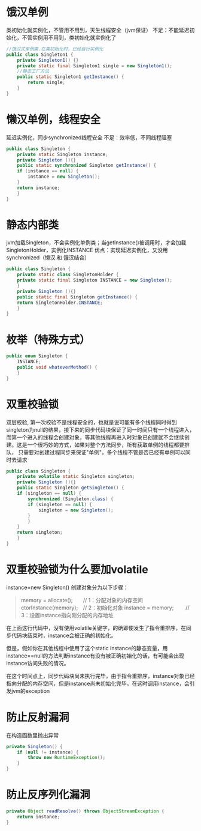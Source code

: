 # 饿汉单例
类初始化就实例化，不管用不用到，天生线程安全（jvm保证）
不足：不能延迟初始化，不管实例用不用到，类初始化就实例化了
```java
//饿汉式单例类.在类初始化时，已经自行实例化   
public class Singleton1 {  
    private Singleton1() {}  
    private static final Singleton1 single = new Singleton1();  
    //静态工厂方法   
    public static Singleton1 getInstance() {  
        return single;  
    }  
}
```
# 懒汉单例，线程安全
延迟实例化，同步synchronized线程安全
不足：效率低，不同线程阻塞
```java
public class Singleton {  
    private static Singleton instance;  
    private Singleton (){}  
    public static synchronized Singleton getInstance() {  
    if (instance == null) {  
        instance = new Singleton();  
    }  
    return instance;  
    }  
}
```
# 静态内部类
jvm加载Singleton，不会实例化单例类；当getInstance()被调用时，才会加载SingletonHolder，实例化INSTANCE
优点：实现延迟实例化，又没用synchronized（懒汉 和 饿汉结合）

```java
public class Singleton {  
    private static class SingletonHolder {  
    private static final Singleton INSTANCE = new Singleton();  
    }  
    private Singleton (){}  
    public static final Singleton getInstance() {  
    return SingletonHolder.INSTANCE;  
    }  
}
```

# 枚举（特殊方式）
```java
public enum Singleton {  
    INSTANCE;  
    public void whateverMethod() {  
    }  
} 
```

# 双重校验锁
双层校验, 第一次校验不是线程安全的，也就是说可能有多个线程同时得到singleton为null的结果，接下来的同步代码块保证了同一时间只有一个线程进入，而第一个进入的线程会创建对象，等其他线程再进入时对象已创建就不会继续创建。这是一个很巧妙的方式，如果对整个方法同步，所有获取单例的线程都要排队，
只需要对创建过程同步来保证"单例"，多个线程不管是否已经有单例可以同时去请求
```java
public class Singleton {  
    private volatile static Singleton singleton;  
    private Singleton (){}  
    public static Singleton getSingleton() {  
    if (singleton == null) {  
        synchronized (Singleton.class) {  
        if (singleton == null) {  
            singleton = new Singleton();  
        }  
        }  
    }  
    return singleton;  
    }  
} 
```

# 双重校验锁为什么要加volatile
instance=new Singleton() 创建对象分为以下步骤：

> memory = allocate();　　// 1：分配对象的内存空间
> ctorInstance(memory);　// 2：初始化对象
> instance = memory;　　 // 3：设置instance指向刚分配的内存地址


在上面这行代码中，没有使用volatile关键字，的确即使发生了指令重排序，在同步代码块结束时，instance会被正确的初始化。

但是，假如你在其他线程中使用了这个static instance的静态变量，用instance==null的方法判断instance有没有被正确初始化的话，有可能会出现instance访问失败的情况。

在这个时间点上，同步代码块尚未执行完毕，由于指令重排序，instance对象已经指向分配的内存空间，但是instance尚未初始化完毕。在这时调用instance，会引发jvm的exception


# 防止反射漏洞
在构造函数里抛出异常

```java
private Singleton() {  
    if (null != instance) {  
        throw new RuntimeException();  
    }  
}  
```
# 防止反序列化漏洞
```java
private Object readResolve() throws ObjectStreamException {  
    return instance;  
}  
```




